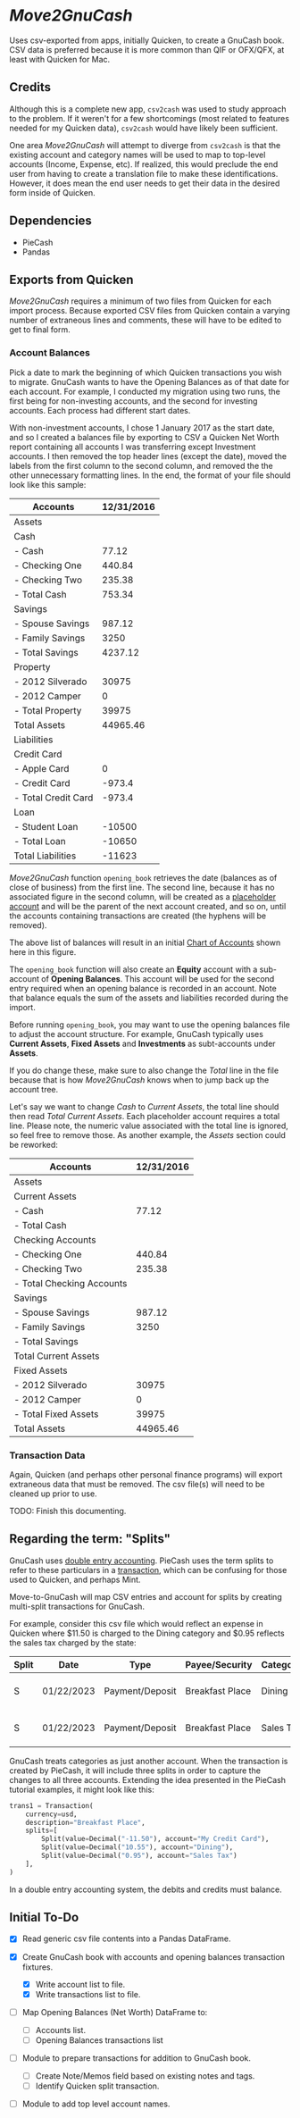# _Move2GnuCash_

Uses csv-exported from apps, initially Quicken, to create a GnuCash book. CSV data is preferred because it is more common than QIF or OFX/QFX, at least with Quicken for Mac.

## Credits

Although this is a complete new app, `csv2cash` was used to study approach to the problem. If it weren't for a few shortcomings (most related to features needed for my Quicken data), `csv2cash` would have likely been sufficient.

One area _Move2GnuCash_ will attempt to diverge from `csv2cash` is that the existing account and category names will be used to map to top-level accounts (Income, Expense, etc). If realized, this would preclude the end user from having to create a translation file to make these identifications. However, it does mean the end user needs to get their data in the desired form inside of Quicken.

## Dependencies

-   PieCash
-   Pandas

## Exports from Quicken

_Move2GnuCash_ requires a minimum of two files from Quicken for each import process. Because exported CSV files from Quicken contain a varying number of extraneous lines and comments, these will have to be edited to get to final form.

### Account Balances

Pick a date to mark the beginning of which Quicken transactions you wish to migrate. GnuCash wants to have the Opening Balances as of that date for each account. For example, I conducted my migration using two runs, the first being for non-investing accounts, and the second for investing accounts. Each process had different start dates.

With non-investment accounts, I chose 1 January 2017 as the start date, and so I created a balances file by exporting to CSV a Quicken Net Worth report containing all accounts I was transferring except Investment accounts. I then removed the top header lines (except the date), moved the labels from the first column to the second column, and removed the the other unnecessary formatting lines. In the end, the format of your file should look like this sample:

| Accounts            | 12/31/2016 |
| ------------------- | ---------- |
| Assets              |            |
| Cash                |            |
| - Cash              | 77.12      |
| - Checking One      | 440.84     |
| - Checking Two      | 235.38     |
| - Total Cash        | 753.34     |
| Savings             |            |
| - Spouse Savings    | 987.12     |
| - Family Savings    | 3250       |
| - Total Savings     | 4237.12    |
| Property            |            |
| - 2012 Silverado    | 30975      |
| - 2012 Camper       | 0          |
| - Total Property    | 39975      |
| Total Assets        | 44965.46   |
| Liabilities         |            |
| Credit Card         |            |
| - Apple Card        | 0          |
| - Credit Card       | -973.4     |
| - Total Credit Card | -973.4     |
| Loan                |            |
| - Student Loan      | -10500     |
| - Total Loan        | -10650     |
| Total Liabilities   | -11623     |

_Move2GnuCash_ function `opening_book` retrieves the date (balances as of close of business) from the first line. The second line, because it has no associated figure in the second column, will be created as a [placeholder account](https://www.gnucash.org/docs/v4/C/gnucash-help/acct-create.html#accts-placeholder) and will be the parent of the next account created, and so on, until the accounts containing transactions are created (the hyphens will be removed).

The above list of balances will result in an initial [Chart of Accounts](https://www.gnucash.org/docs/v4/C/gnucash-help/chart-create.html) shown here in this figure.

The `opening_book` function will also create an **Equity** account with a sub-account of **Opening Balances**. This account will be used for the second entry required when an opening balance is recorded in an account. Note that balance equals the sum of the assets and liabilities recorded during the import.

Before running `opening_book`, you may want to use the opening balances file to adjust the account structure. For example, GnuCash typically uses **Current Assets**, **Fixed Assets** and **Investments** as subt-accounts under **Assets**.

If you do change these, make sure to also change the _Total_ line in the file because that is how _Move2GnuCash_ knows when to jump back up the account tree.

Let's say we want to change _Cash_ to _Current Assets_, the total line should then read _Total Current Assets_. Each placeholder account requires a total line. Please note, the numeric value associated with the total line is ignored, so feel free to remove those. As another example, the _Assets_ section could be reworked:

| Accounts                  | 12/31/2016 |
| ------------------------- | ---------- |
| Assets                    |            |
| Current Assets            |            |
| - Cash                    | 77.12      |
| - Total Cash              |            |
| Checking Accounts         |            |
| - Checking One            | 440.84     |
| - Checking Two            | 235.38     |
| - Total Checking Accounts |            |
| Savings                   |            |
| - Spouse Savings          | 987.12     |
| - Family Savings          | 3250       |
| - Total Savings           |            |
| Total Current Assets      |            |
| Fixed Assets              |            |
| - 2012 Silverado          | 30975      |
| - 2012 Camper             | 0          |
| - Total Fixed Assets      | 39975      |
| Total Assets              | 44965.46   |

### Transaction Data

Again, Quicken (and perhaps other personal finance programs) will export extraneous data that must be removed. The csv file(s) will need to be cleaned up prior to use.

TODO: Finish this documenting.

## Regarding the term: "Splits"

GnuCash uses [double entry accounting](https://www.investopedia.com/terms/d/double-entry.asp). PieCash uses the term splits to refer to these particulars in a [transaction](https://piecash.readthedocs.io/en/master/tutorial/index_new.html#creating-a-new-transaction), which can be confusing for those used to Quicken, and perhaps Mint.

Move-to-GnuCash will map CSV entries and account for splits by creating multi-split transactions for GnuCash.

For example, consider this csv file which would reflect an expense in Quicken where \$11.50 is charged to the Dining category and \$0.95 reflects the sales tax charged by the state:

| Split | Date       | Type            | Payee/Security  | Category  | Amount | Account        |
| ----- | ---------- | --------------- | --------------- | --------- | ------ | -------------- |
| S     | 01/22/2023 | Payment/Deposit | Breakfast Place | Dining    | -10.55 | My Credit Card |
| S     | 01/22/2023 | Payment/Deposit | Breakfast Place | Sales Tax | -0.95  | My Credit Card |

GnuCash treats categories as just another account. When the transaction is created by PieCash, it will include three splits in order to capture the changes to all three accounts. Extending the idea presented in the PieCash tutorial examples, it might look like this:

```python
trans1 = Transaction(
    currency=usd,
    description="Breakfast Place",
    splits=[
        Split(value=Decimal("-11.50"), account="My Credit Card"),
        Split(value=Decimal("10.55"), account="Dining"),
        Split(value=Decimal("0.95"), account="Sales Tax")
    ],
)
```

In a double entry accounting system, the debits and credits must balance.

## Initial To-Do

-   [x] Read generic csv file contents into a Pandas DataFrame.

-   [x] Create GnuCash book with accounts and opening balances transaction fixtures.
    -   [x] Write account list to file.
    -   [x] Write transactions list to file.
-   [ ] Map Opening Balances (Net Worth) DataFrame to:
    -   [ ] Accounts list.
    -   [ ] Opening Balances transactions list
-   [ ] Module to prepare transactions for addition to GnuCash book.
    -   [ ] Create Note/Memos field based on existing notes and tags.
    -   [ ] Identify Quicken split transaction.
-   [ ] Module to add top level account names.

